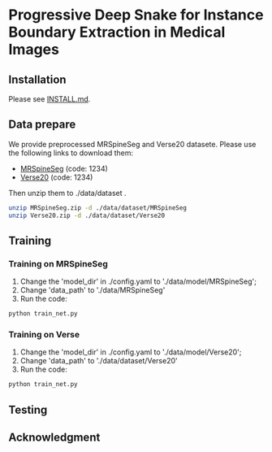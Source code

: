 # Progressive Deep Snake for Instance Boundary Extraction in Medical Images


## Installation

Please see [INSTALL.md](INSTALL.md).

## Data prepare
We provide preprocessed MRSpineSeg and Verse20 datasete. Please use the following links to download them:

- [MRSpineSeg](https://pan.baidu.com/s/1N-0_Odxe0MI6aJbxipExgQ?pwd=1234) (code: 1234)
- [Verse20](https://pan.baidu.com/s/1TyMgLM_5zwMg6QIs4ORavw?pwd=1234) (code: 1234)

Then unzip them to ./data/dataset .

```bash
unzip MRSpineSeg.zip -d ./data/dataset/MRSpineSeg
unzip Verse20.zip -d ./data/dataset/Verse20
```
## Training

### Training on MRSpineSeg
1. Change the 'model_dir' in ./config.yaml to './data/model/MRSpineSeg';
2. Change 'data_path' to './data/MRSpineSeg'
3. Run the code:
```bash
python train_net.py
```
### Training on Verse
1. Change the 'model_dir' in ./config.yaml to './data/model/Verse20';
2. Change 'data_path' to './data/dataset/Verse20'
3. Run the code:
```bash
python train_net.py
```
## Testing



## Acknowledgment

